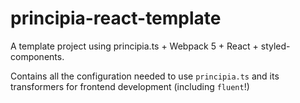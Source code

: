 # principia-react-template

A template project using principia.ts + Webpack 5 + React + styled-components.

Contains all the configuration needed to use `principia.ts` and its transformers for frontend development (including `fluent`!)
